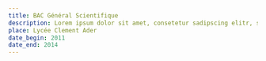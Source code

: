 ```yaml
---
title: BAC Général Scientifique
description: Lorem ipsum dolor sit amet, consetetur sadipscing elitr, sed diam nonumy eirmod tempor invidunt ut
place: Lycée Clement Ader
date_begin: 2011
date_end: 2014
---
```

